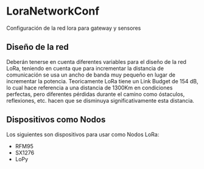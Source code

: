 # LoraNetworkConf
Configuración de la red lora para gateway y sensores

## Diseño de la red

Deberán tenerse en cuenta diferentes variables para el diseño de la red LoRa, teniendo en cuenta que para incrementar la distancia de comunicación se usa un ancho de banda muy pequeño en lugar de incrementar la potencia. Teoricamente LoRa tiene un Link Budget de 154 dB, lo cual hace referencia a una distancia de 1300Km en condiciones perfectas, pero diferentes pérdidas durante el camino como óstaculos, reflexiones, etc. hacen que se disminuya significativamente esta distancia. 

## Dispositivos como Nodos
Los siguientes son dispositivos para usar como Nodos LoRa: 
- RFM95
- SX1276
- LoPy

